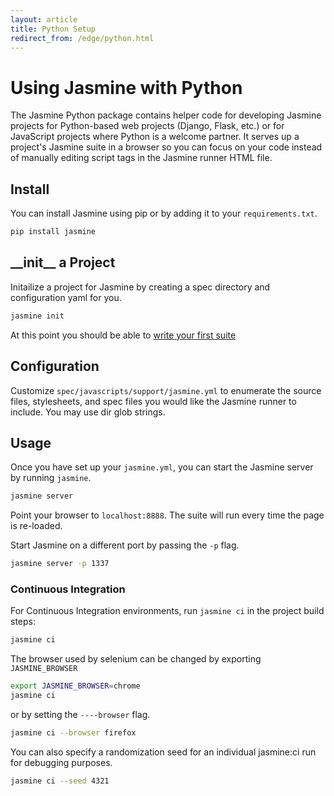 ```yaml
---
layout: article
title: Python Setup
redirect_from: /edge/python.html
---
```


# Using Jasmine with Python
The Jasmine Python package contains helper code for developing Jasmine projects for Python-based web projects (Django, Flask, etc.)
or for JavaScript projects where Python is a welcome partner. It serves up a project's Jasmine suite in a browser so you can focus on
your code instead of manually editing script tags in the Jasmine runner HTML file.

## Install
You can install Jasmine using pip or by adding it to your `requirements.txt`.

```sh
pip install jasmine
```

## \_\_init\_\_ a Project
Initailize a project for Jasmine by creating a spec directory and configuration yaml for you.

```sh
jasmine init
```

At this point you should be able to [write your first suite](/tutorials/your_first_suite.html)

## Configuration
Customize `spec/javascripts/support/jasmine.yml` to enumerate the source files, stylesheets, and spec files you would like the
Jasmine runner to include. You may use dir glob strings.

## Usage
Once you have set up your `jasmine.yml`, you can start the Jasmine server by running `jasmine`.

```sh
jasmine server
```

Point your browser to `localhost:8888`. The suite will run every time the page is re-loaded.

Start Jasmine on a different port by passing the `-p` flag.

```sh
jasmine server -p 1337
```

### Continuous Integration
For Continuous Integration environments, run `jasmine ci` in the project build steps:

```sh
jasmine ci
```


The browser used by selenium can be changed by exporting `JASMINE_BROWSER`

```sh
export JASMINE_BROWSER=chrome
jasmine ci
```

or by setting the `----browser` flag.

```sh
jasmine ci --browser firefox
```

You can also specify a randomization seed for an individual jasmine:ci run for debugging purposes.

```sh
jasmine ci --seed 4321
```

